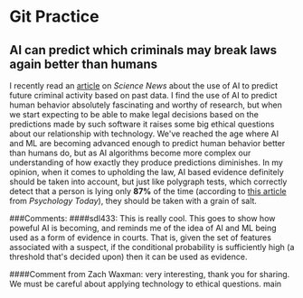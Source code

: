 # Git Practice
## AI can predict which criminals may break laws again better than humans
I recently read an [article](https://www.sciencenews.org/article/ai-can-predict-criminals-repeat-offenders-better-than-humans) on _Science News_ about the use of AI to predict future criminal activity based on past data. I find the use of AI to predict human behavior absolutely fascinating and worthy of research, but when we start expecting to be able to make legal decisions based on the predictions made by such software it raises some big ethical questions about our relationship with technology. We've reached the age where AI and ML are becoming advanced enough to predict human behavior better than humans do, but as AI algorithms become more complex our understanding of how exactly they produce predictions diminishes. In my opinion, when it comes to upholding the law, AI based evidence definitely should be taken into account, but just like polygraph tests, which correctly detect that a person is lying only **87%** of the time (according to [this article](https://www.psychologytoday.com/us/blog/the-nature-deception/202001/do-lie-detector-tests-really-work) from *Psychology Today*), they should be taken with a grain of salt.

###Comments:
####sdl433: This is really cool. This goes to show how poweful AI is becoming, and reminds me of the idea of AI and ML being used as a form of evidence in courts. That is, given the set of features associated with a suspect, if the conditional probability is sufficiently high (a threshold that's decided upon) then it can be used as evidence.


####Comment from Zach Waxman: very interesting, thank you for sharing. We must be careful about applying technology to ethical questions.
main
